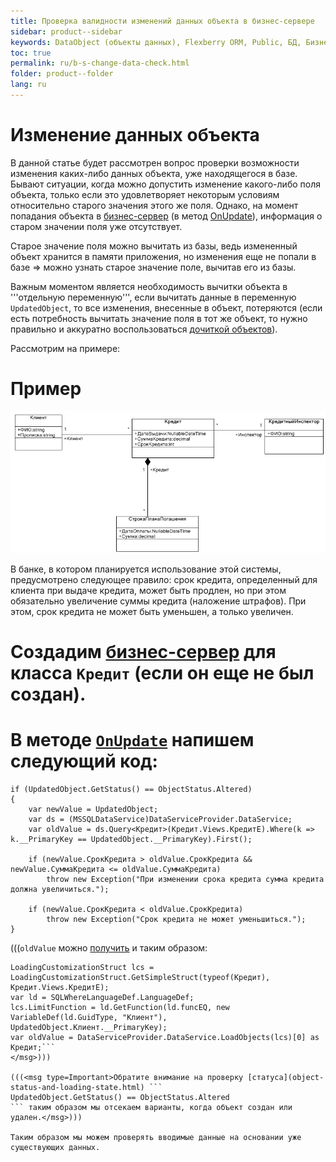 ```yaml
---
title: Проверка валидности изменений данных объекта в бизнес-сервере
sidebar: product--sidebar
keywords: DataObject (объекты данных), Flexberry ORM, Public, БД, Бизнес-серверы
toc: true
permalink: ru/b-s-change-data-check.html
folder: product--folder
lang: ru
---
```


# Изменение данных объекта
В данной статье будет рассмотрен вопрос проверки возможности изменения каких-либо данных объекта, уже находящегося в базе. Бывают ситуации, когда можно допустить изменение какого-либо поля объекта, только если это удовлетворяет некоторым условиям относительно старого значения этого же поля. Однако, на момент попадания объекта в [бизнес-сервер](business--servers--wrapper--business--facade.html) (в метод [OnUpdate](otrabotka-polzovatelskih-operacii-v-processe-raboty-servisa-dannyh-integraciya-s-biznes-serverom.html)), информация о старом значении поля уже отсутствует.

Старое значение поля можно вычитать из базы, ведь измененный объект хранится в памяти приложения, но изменения еще не попали в базе => можно узнать старое значение поле, вычитав его из базы.

Важным моментом является необходимость вычитки объекта в '''отдельную переменную''', если вычитать данные в переменную `UpdatedObject`, то все изменения, внесенные в объект, потеряются (если есть потребность вычитать значение поля в тот же объект, то нужно правильно и аккуратно воспользоваться [дочиткой объектов](additional-loading-data-object.html)).

Рассмотрим на примере:

# Пример
![](/images/pages/img/Filters/FilterExDiagram.PNG)

В банке, в котором планируется использование этой системы, предусмотрено следующее правило: срок кредита, определенный для клиента при выдаче кредита, может быть продлен, но при этом обязательно увеличение суммы кредита (наложение штрафов). При этом, срок кредита не может быть уменьшен, а только увеличен.

# Создадим [бизнес-сервер](business--servers--wrapper--business--facade.html) для класса `Кредит` (если он еще не был создан).
# В методе [`OnUpdate`](b-s-example.html) напишем следующий код:

```
if (UpdatedObject.GetStatus() == ObjectStatus.Altered)
{
    var newValue = UpdatedObject;
    var ds = (MSSQLDataService)DataServiceProvider.DataService;
    var oldValue = ds.Query<Кредит>(Кредит.Views.КредитE).Where(k => k.__PrimaryKey == UpdatedObject.__PrimaryKey).First();

    if (newValue.СрокКредита > oldValue.СрокКредита && newValue.СуммаКредита <= oldValue.СуммаКредита)
        throw new Exception("При изменении срока кредита сумма кредита должна увеличиться.");

    if (newValue.СрокКредита < oldValue.СрокКредита)
        throw new Exception("Срок кредита не может уменьшиться.");
}
```

(((<msg type=note>`oldValue` можно [получить](Flexberry-s-q-l-query.html) и таким образом:
```
LoadingCustomizationStruct lcs = LoadingCustomizationStruct.GetSimpleStruct(typeof(Кредит), Кредит.Views.КредитE);
var ld = SQLWhereLanguageDef.LanguageDef;
lcs.LimitFunction = ld.GetFunction(ld.funcEQ, new VariableDef(ld.GuidType, "Клиент"), UpdatedObject.Клиент.__PrimaryKey);
var oldValue = DataServiceProvider.DataService.LoadObjects(lcs)[0] as Кредит;```
</msg>)))

(((<msg type=Important>Обратите внимание на проверку [статуса](object-status-and-loading-state.html) ```
UpdatedObject.GetStatus() == ObjectStatus.Altered
``` таким образом мы отсекаем варианты, когда объект создан или удален.</msg>)))

Таким образом мы можем проверять вводимые данные на основании уже существующих данных.



